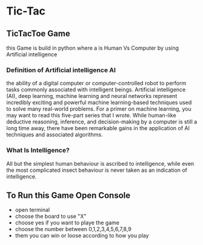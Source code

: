 # Tic-Tac
## TicTacToe Game
this Game is build in python where a is Human Vs Computer by using Artificial intelligence
### Definition of Artificial intelligence AI
the ability of a digital computer or computer-controlled robot to perform tasks commonly associated with intelligent beings.
Artificial intelligence (AI), deep learning, machine learning and neural networks 
represent incredibly exciting and powerful machine learning-based techniques used to solve many real-world problems.
 For a primer on machine learning, you may want to read this five-part series that I wrote.
While human-like deductive reasoning, inference, and decision-making by a computer is still a long time away, 
there have been remarkable gains in the application of AI techniques and associated algorithms.

### What Is Intelligence?
All but the simplest human behaviour is ascribed to intelligence, while even the most complicated insect behaviour is never taken as an indication of intelligence.

## To Run this Game Open Console
* open terminal 
* choose the board to use "X"
* choose yes if you want to playe the game 
* choose the number between 0,1,2,3,4,5,6,7,8,9
* them you can win or loose  according to how you play

